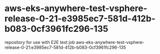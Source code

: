 # aws-eks-anywhere-test-vsphere-release-0-21-e3985ec7-581d-412b-b083-0cf3961fc296-135
repository for use with E2E test job aws-eks-anywhere-test-vsphere-release-0-21:e3985ec7-581d-412b-b083-0cf3961fc296-135
